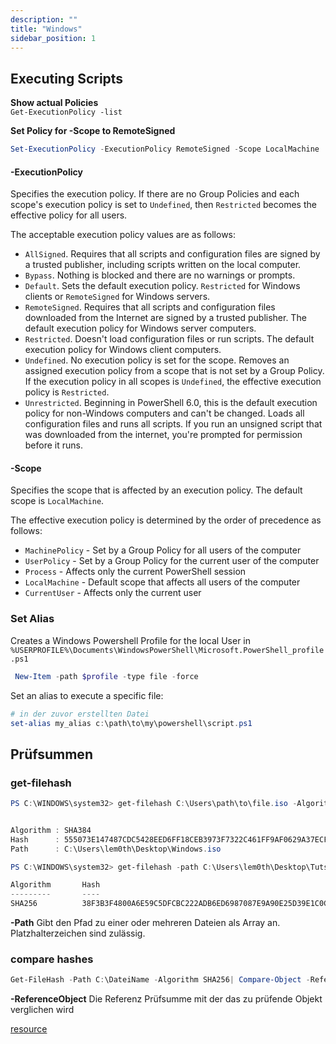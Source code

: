 ```yaml
---
description: ""
title: "Windows"
sidebar_position: 1
---
```

## Executing Scripts

**Show actual Policies**  
`Get-ExecutionPolicy -list`

**Set Policy for -Scope to RemoteSigned**

```powershell
Set-ExecutionPolicy -ExecutionPolicy RemoteSigned -Scope LocalMachine
```

#### -ExecutionPolicy

Specifies the execution policy. If there are no Group Policies and each scope's execution policy is set to `Undefined`, then `Restricted` becomes the effective policy for all users.

The acceptable execution policy values are as follows:

- `AllSigned`. Requires that all scripts and configuration files are signed by a trusted publisher, including scripts written on the local computer.
- `Bypass`. Nothing is blocked and there are no warnings or prompts.
- `Default`. Sets the default execution policy. `Restricted` for Windows clients or `RemoteSigned` for Windows servers.
- `RemoteSigned`. Requires that all scripts and configuration files downloaded from the Internet are signed by a trusted publisher. The default execution policy for Windows server computers.
- `Restricted`. Doesn't load configuration files or run scripts. The default execution policy for Windows client computers.
- `Undefined`. No execution policy is set for the scope. Removes an assigned execution policy from a scope that is not set by a Group Policy. If the execution policy in all scopes is `Undefined`, the effective execution policy is `Restricted`.
- `Unrestricted`. Beginning in PowerShell 6.0, this is the default execution policy for non-Windows computers and can't be changed. Loads all configuration files and runs all scripts. If you run an unsigned script that was downloaded from the internet, you're prompted for permission before it runs.

#### -Scope

Specifies the scope that is affected by an execution policy. The default scope is `LocalMachine`.

The effective execution policy is determined by the order of precedence as follows:

- `MachinePolicy` - Set by a Group Policy for all users of the computer
- `UserPolicy` - Set by a Group Policy for the current user of the computer
- `Process` - Affects only the current PowerShell session
- `LocalMachine` - Default scope that affects all users of the computer
- `CurrentUser` - Affects only the current user

### Set Alias
Creates a Windows Powershell Profile for the local User in `%USERPROFILE%\Documents\WindowsPowerShell\Microsoft.PowerShell_profile.ps1`

```powershell
 New-Item -path $profile -type file -force
```

Set an alias to execute a specific file:

```powershell
# in der zuvor erstellten Datei
set-alias my_alias c:\path\to\my\powershell\script.ps1
```

## Prüfsummen

### get-filehash
```powershell title="Beispiel (Formaierte Ausgabe)"
PS C:\WINDOWS\system32> get-filehash C:\Users\path\to\file.iso -Algorithm SHA384 | Format-List


Algorithm : SHA384
Hash      : 555073E147487CDC5428EED6FF18CEB3973F7322C461FF9AF0629A37ECF7CDF98912F931641C2C46C10F7F9E3E29B50A
Path      : C:\Users\lem0th\Desktop\Windows.iso
```
```powershell title="using the -path parameter"
PS C:\WINDOWS\system32> get-filehash -path C:\Users\lem0th\Desktop\Tuts.7z -Algorithm SHA256

Algorithm       Hash                                                                   Path
---------       ----                                                                   ----
SHA256          38F3B3F4800A6E59C5DFCBC222ADB6ED6987087E9A90E25D39E1C0CCD3EAEA97 
```
**-Path**
Gibt den Pfad zu einer oder mehreren Dateien als Array an. Platzhalterzeichen sind zulässig.

### compare hashes
```powershell
Get-FileHash -Path C:\DateiName -Algorithm SHA256| Compare-Object -ReferenceObject "2F9296722Cd04054566D98F97649B09E" -DifferenceObject {$_.Hash}
```
**-ReferenceObject**
Die Referenz Prüfsumme mit der das zu prüfende Objekt verglichen wird

[resource](https://bitlc-my.sharepoint.com/:f:/g/personal/vasco_alexander_basque_bitlc_onmicrosoft_com/Evx7s1k8cAJLoT1jB6Vr8nMBbyv0DO6fPGjqdeVxdhAsCw?e=W0opBT)